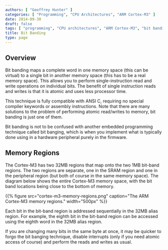 ```yaml
---
authors: [ "Geoffrey Hunter" ]
categories: [ "Programming", "CPU Architectures", "ARM Cortex-M3" ]
date: 2014-09-30
draft: false
tags: [ "programming", "CPU architectures", "ARM Cortex-M3", "bit banding", "ANSI C", "C", "memory", "alias" ]
title: Bit Banding
type: page
---
```


<h2>Overview</h2>

<p>Bit banding maps a complete word in one memory space (this can be virtual) to a single bit in another memory space (this has to be a real memory space). This allows you to perform single-instruction read and write operations on individual bits. The benefit of single instruction reads and writes is that it is atomic and uses less processor time.</p>

<p>This technique is fully compatible with ANSI C, requiring no special compiler keywords or assembly instructions. Note that there are many solutions to the problem of performing atomic read/writes to memory, bit banding is just one of them.</p>

<p>Bit banding is not to be confused with another embedded programming technique called bit banging, which is when you implement what is typically done using in a hardware peripheral purely in the firmware.</p>

<h2>Memory Regions</h2>

<p>The Cortex-M3 has two 32MB regions that map onto the two 1MB bit-band regions. The two regions are separate, one in the SRAM region and one in the peripheral region (but both of course in the same memory space). The diagram below shows the entire Cortex-M3 memory space, with the bit band locations being close to the bottom of memory.</p>

{{% figure src="cortex-m3-memory-regions.png" caption="The ARM Cortex-M3 memory regions." width="500px" %}}

<p>Each bit in the bit-band region is addressed sequentially in the 32MB alias region. For example, the eighth bit in the bit-band region can be accessed using the eighth word in the 32MB alias region.</p>

<p>If you are changing many bits in the same byte at once, it may be quicker to forgo the bit banging technique, disable interrupts (only if you need atomic access of course) and perform the reads and writes as usual.</p>
